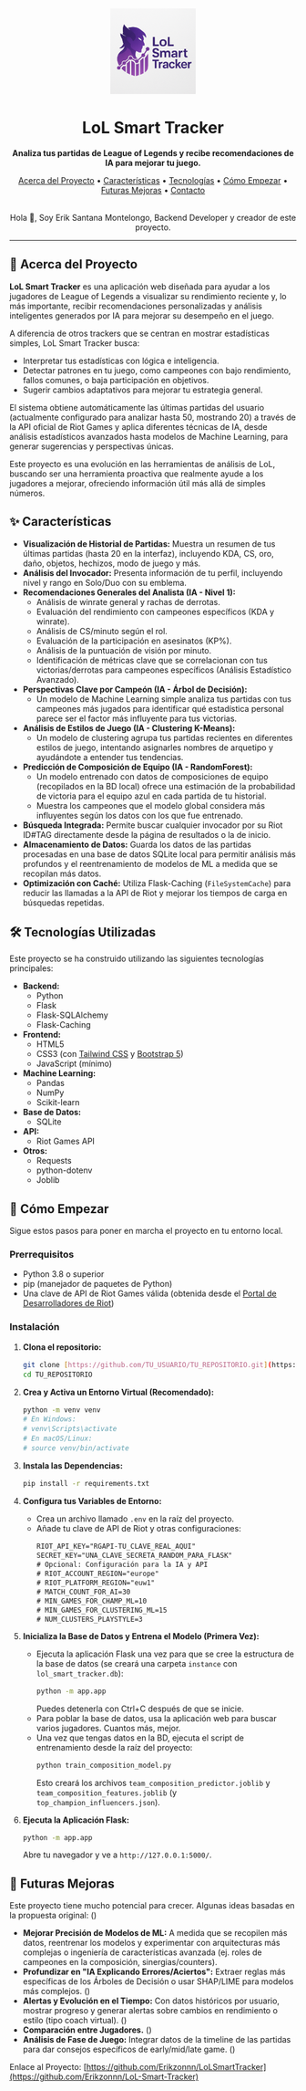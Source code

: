 <div align="center">
  <img src="./app/static/img/logoLolTracker.png" alt="LoL Smart Tracker Logo" width="150"/>
  <h1>LoL Smart Tracker</h1>
  <p>
    <strong>Analiza tus partidas de League of Legends y recibe recomendaciones de IA para mejorar tu juego.</strong>
  </p>
  <p>
    <a href="#-acerca-del-proyecto">Acerca del Proyecto</a> •
    <a href="#-características">Características</a> •
    <a href="#-tecnologías-utilizadas">Tecnologías</a> •
    <a href="#-cómo-empezar">Cómo Empezar</a> •
    <a href="#-futuras-mejoras">Futuras Mejoras</a> •
    <a href="#-contacto">Contacto</a>
  </p>
  <br />
  Hola 👋, Soy Erik Santana Montelongo, Backend Developer y creador de este proyecto.
</div>

---

## 🔭 Acerca del Proyecto

**LoL Smart Tracker** es una aplicación web diseñada para ayudar a los jugadores de League of Legends a visualizar su rendimiento reciente y, lo más importante, recibir recomendaciones personalizadas y análisis inteligentes generados por IA para mejorar su desempeño en el juego.

A diferencia de otros trackers que se centran en mostrar estadísticas simples, LoL Smart Tracker busca:
* Interpretar tus estadísticas con lógica e inteligencia.
* Detectar patrones en tu juego, como campeones con bajo rendimiento, fallos comunes, o baja participación en objetivos.
* Sugerir cambios adaptativos para mejorar tu estrategia general.

El sistema obtiene automáticamente las últimas partidas del usuario (actualmente configurado para analizar hasta 50, mostrando 20) a través de la API oficial de Riot Games y aplica diferentes técnicas de IA, desde análisis estadísticos avanzados hasta modelos de Machine Learning, para generar sugerencias y perspectivas únicas.

Este proyecto es una evolución en las herramientas de análisis de LoL, buscando ser una herramienta proactiva que realmente ayude a los jugadores a mejorar, ofreciendo información útil más allá de simples números.

## ✨ Características

* **Visualización de Historial de Partidas:** Muestra un resumen de tus últimas partidas (hasta 20 en la interfaz), incluyendo KDA, CS, oro, daño, objetos, hechizos, modo de juego y más.
* **Análisis del Invocador:** Presenta información de tu perfil, incluyendo nivel y rango en Solo/Duo con su emblema.
* **Recomendaciones Generales del Analista (IA - Nivel 1):**
    * Análisis de winrate general y rachas de derrotas.
    * Evaluación del rendimiento con campeones específicos (KDA y winrate).
    * Análisis de CS/minuto según el rol.
    * Evaluación de la participación en asesinatos (KP%).
    * Análisis de la puntuación de visión por minuto.
    * Identificación de métricas clave que se correlacionan con tus victorias/derrotas para campeones específicos (Análisis Estadístico Avanzado).
* **Perspectivas Clave por Campeón (IA - Árbol de Decisión):**
    * Un modelo de Machine Learning simple analiza tus partidas con tus campeones más jugados para identificar qué estadística personal parece ser el factor más influyente para tus victorias.
* **Análisis de Estilos de Juego (IA - Clustering K-Means):**
    * Un modelo de clustering agrupa tus partidas recientes en diferentes estilos de juego, intentando asignarles nombres de arquetipo y ayudándote a entender tus tendencias.
* **Predicción de Composición de Equipo (IA - RandomForest):**
    * Un modelo entrenado con datos de composiciones de equipo (recopilados en la BD local) ofrece una estimación de la probabilidad de victoria para el equipo azul en cada partida de tu historial.
    * Muestra los campeones que el modelo global considera más influyentes según los datos con los que fue entrenado.
* **Búsqueda Integrada:** Permite buscar cualquier invocador por su Riot ID#TAG directamente desde la página de resultados o la de inicio.
* **Almacenamiento de Datos:** Guarda los datos de las partidas procesadas en una base de datos SQLite local para permitir análisis más profundos y el reentrenamiento de modelos de ML a medida que se recopilan más datos.
* **Optimización con Caché:** Utiliza Flask-Caching (`FileSystemCache`) para reducir las llamadas a la API de Riot y mejorar los tiempos de carga en búsquedas repetidas.

## 🛠️ Tecnologías Utilizadas

Este proyecto se ha construido utilizando las siguientes tecnologías principales:

* **Backend:**
    * Python
    * Flask
    * Flask-SQLAlchemy
    * Flask-Caching
* **Frontend:**
    * HTML5
    * CSS3 (con [Tailwind CSS](https://tailwindcss.com/) y [Bootstrap 5](https://getbootstrap.com/))
    * JavaScript (mínimo)
* **Machine Learning:**
    * Pandas
    * NumPy
    * Scikit-learn
* **Base de Datos:**
    * SQLite
* **API:**
    * Riot Games API
* **Otros:**
    * Requests
    * python-dotenv
    * Joblib

## 🚀 Cómo Empezar

Sigue estos pasos para poner en marcha el proyecto en tu entorno local.

### Prerrequisitos

* Python 3.8 o superior
* pip (manejador de paquetes de Python)
* Una clave de API de Riot Games válida (obtenida desde el [Portal de Desarrolladores de Riot](https://developer.riotgames.com/))

### Instalación

1.  **Clona el repositorio:**
    ```bash
    git clone [https://github.com/TU_USUARIO/TU_REPOSITORIO.git](https://github.com/TU_USUARIO/TU_REPOSITORIO.git) # Reemplaza con tu URL
    cd TU_REPOSITORIO
    ```

2.  **Crea y Activa un Entorno Virtual (Recomendado):**
    ```bash
    python -m venv venv
    # En Windows:
    # venv\Scripts\activate
    # En macOS/Linux:
    # source venv/bin/activate
    ```

3.  **Instala las Dependencias:**
    ```bash
    pip install -r requirements.txt
    ```

4.  **Configura tus Variables de Entorno:**
    * Crea un archivo llamado `.env` en la raíz del proyecto.
    * Añade tu clave de API de Riot y otras configuraciones:
        ```env
        RIOT_API_KEY="RGAPI-TU_CLAVE_REAL_AQUI"
        SECRET_KEY="UNA_CLAVE_SECRETA_RANDOM_PARA_FLASK" 
        # Opcional: Configuración para la IA y API
        # RIOT_ACCOUNT_REGION="europe"
        # RIOT_PLATFORM_REGION="euw1"
        # MATCH_COUNT_FOR_AI=30 
        # MIN_GAMES_FOR_CHAMP_ML=10
        # MIN_GAMES_FOR_CLUSTERING_ML=15
        # NUM_CLUSTERS_PLAYSTYLE=3
        ```

5.  **Inicializa la Base de Datos y Entrena el Modelo (Primera Vez):**
    * Ejecuta la aplicación Flask una vez para que se cree la estructura de la base de datos (se creará una carpeta `instance` con `lol_smart_tracker.db`):
        ```bash
        python -m app.app 
        ```
        Puedes detenerla con Ctrl+C después de que se inicie.
    * Para poblar la base de datos, usa la aplicación web para buscar varios jugadores. Cuantos más, mejor.
    * Una vez que tengas datos en la BD, ejecuta el script de entrenamiento desde la raíz del proyecto:
        ```bash
        python train_composition_model.py
        ```
        Esto creará los archivos `team_composition_predictor.joblib` y `team_composition_features.joblib` (y `top_champion_influencers.json`).

6.  **Ejecuta la Aplicación Flask:**
    ```bash
    python -m app.app 
    ```
    Abre tu navegador y ve a `http://127.0.0.1:5000/`.

## 🔮 Futuras Mejoras

Este proyecto tiene mucho potencial para crecer. Algunas ideas basadas en la propuesta original: ()

* **Mejorar Precisión de Modelos de ML:** A medida que se recopilen más datos, reentrenar los modelos y experimentar con arquitecturas más complejas o ingeniería de características avanzada (ej. roles de campeones en la composición, sinergias/counters).
* **Profundizar en "IA Explicando Errores/Aciertos":** Extraer reglas más específicas de los Árboles de Decisión o usar SHAP/LIME para modelos más complejos. ()
* **Alertas y Evolución en el Tiempo:** Con datos históricos por usuario, mostrar progreso y generar alertas sobre cambios en rendimiento o estilo (tipo coach virtual). ()
* **Comparación entre Jugadores.** ()
* **Análisis de Fase de Juego:** Integrar datos de la timeline de las partidas para dar consejos específicos de early/mid/late game. ()

Enlace al Proyecto: [https://github.com/Erikzonnn/LoLSmartTracker](https://github.com/Erikzonnn/LoL-Smart-Tracker)
